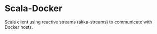 Scala-Docker
============

Scala client using reactive streams (akka-streams) to communicate with Docker hosts.
